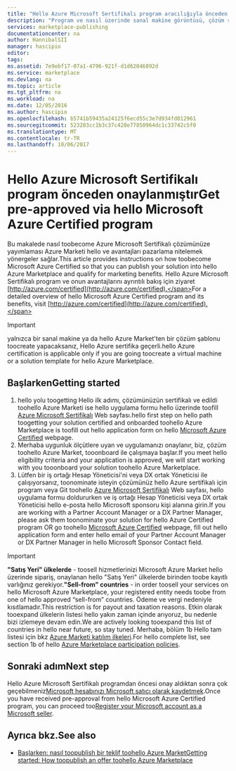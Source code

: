 ```yaml
---
title: "Hello Azure Microsoft Sertifikalı program aracılığıyla önceden onaylanmıştır aaaGet | Microsoft Docs"
description: "Program ve nasıl üzerinde sanal makine görüntüsü, çözüm şablonu, geliştirici hizmeti veya veri hizmeti tooget toosell hello Azure Marketi Hello Azure Microsoft Sertifikalı İş ortağı hakkında bilgi edinin"
services: marketplace-publishing
documentationcenter: na
author: HannibalSII
manager: hascipio
editor: 
tags: 
ms.assetid: 7e9ebf17-07a1-4796-921f-d1d62046892d
ms.service: marketplace
ms.devlang: na
ms.topic: article
ms.tgt_pltfrm: na
ms.workload: na
ms.date: 12/05/2016
ms.author: hascipio
ms.openlocfilehash: b5741b59435a24125f6ecd55c3e7d934fd012961
ms.sourcegitcommit: 523283cc1b3c37c428e77850964dc1c33742c5f0
ms.translationtype: MT
ms.contentlocale: tr-TR
ms.lasthandoff: 10/06/2017
---
```

# <a name="get-pre-approved-via-hello-microsoft-azure-certified-program"></a><span data-ttu-id="0533d-103">Hello Azure Microsoft Sertifikalı program önceden onaylanmıştır</span><span class="sxs-lookup"><span data-stu-id="0533d-103">Get pre-approved via hello Microsoft Azure Certified program</span></span>
<span data-ttu-id="0533d-104">Bu makalede nasıl toobecome Azure Microsoft Sertifikalı çözümünüze yayımlaması Azure Marketi hello ve avantajları pazarlama nitelemek yönergeler sağlar.</span><span class="sxs-lookup"><span data-stu-id="0533d-104">This article provides instructions on how toobecome Microsoft Azure Certified so that you can publish your solution into hello Azure Marketplace and qualify for marketing benefits.</span></span> <span data-ttu-id="0533d-105">Hello Azure Microsoft Sertifikalı program ve onun avantajlarını ayrıntılı bakış için ziyaret [http://azure.com/certified](http://azure.com/certified).</span><span class="sxs-lookup"><span data-stu-id="0533d-105">For a detailed overview of hello Microsoft Azure Certified program and its benefits, visit [http://azure.com/certified](http://azure.com/certified).</span></span>

> [!IMPORTANT]
> <span data-ttu-id="0533d-106">yalnızca bir sanal makine ya da hello Azure Market'ten bir çözüm şablonu toocreate yapacaksanız, Hello Azure sertifika geçerli.</span><span class="sxs-lookup"><span data-stu-id="0533d-106">hello Azure certification is applicable only if you are going toocreate a virtual machine or a solution template for hello Azure Marketplace.</span></span>

## <a name="getting-started"></a><span data-ttu-id="0533d-107">Başlarken</span><span class="sxs-lookup"><span data-stu-id="0533d-107">Getting started</span></span>
1. <span data-ttu-id="0533d-108">hello yolu toogetting Hello ilk adımı, çözümünüzün sertifikalı ve edildi toohello Azure Marketi ise hello uygulama formu hello üzerinde toofill [Azure Microsoft Sertifikalı](https://createopportunity.azurewebsites.net) Web sayfası.</span><span class="sxs-lookup"><span data-stu-id="0533d-108">hello first step on hello path toogetting your solution certified and onboarded toohello Azure Marketplace is toofill out hello application form on hello [Microsoft Azure Certified](https://createopportunity.azurewebsites.net) webpage.</span></span>
2. <span data-ttu-id="0533d-109">Merhaba uygunluk ölçütlere uyan ve uygulamanızı onaylanır, biz, çözüm toohello Azure Market, tooonboard ile çalışmaya başlar.</span><span class="sxs-lookup"><span data-stu-id="0533d-109">If you meet hello eligibility criteria and your application is approved, we will start working with you tooonboard your solution toohello Azure Marketplace.</span></span>
3. <span data-ttu-id="0533d-110">Lütfen bir iş ortağı Hesap Yöneticisi'ni veya DX ortak Yöneticisi ile çalışıyorsanız, toonominate isteyin çözümünüz hello Azure sertifikalı için program veya Git toohello [Azure Microsoft Sertifikalı](http://createopportunity.azurewebsites.net) Web sayfası, hello uygulama formu doldururken ve iş ortağı Hesap Yöneticisi veya DX ortak Yöneticisi hello e-posta hello Microsoft sponsoru kişi alanına girin.</span><span class="sxs-lookup"><span data-stu-id="0533d-110">If you are working with a Partner Account Manager or a DX Partner Manager, please ask them toonominate your solution for hello Azure Certified program OR go toohello [Microsoft Azure Certified](http://createopportunity.azurewebsites.net) webpage, fill out hello application form and enter hello email of your Partner Account Manager or DX Partner Manager in hello Microsoft Sponsor Contact field.</span></span>

> [!IMPORTANT]
> <span data-ttu-id="0533d-111">**"Satış Yeri" ülkelerde** - toosell hizmetlerinizi Microsoft Azure Market hello üzerinde sipariş, onaylanan hello "Satış Yeri" ülkelerde birinden toobe kayıtlı varlığınız gerekiyor.</span><span class="sxs-lookup"><span data-stu-id="0533d-111">**"Sell-from" countries** - in order toosell your services on hello Microsoft Azure Marketplace, your registered entity needs toobe from one of hello approved “sell-from” countries.</span></span> <span data-ttu-id="0533d-112">Ödeme ve vergi nedeniyle kısıtlamadır.</span><span class="sxs-lookup"><span data-stu-id="0533d-112">This restriction is for payout and taxation reasons.</span></span> <span data-ttu-id="0533d-113">Etkin olarak tooexpand ülkelerin listesi hello yakın zaman içinde arıyoruz, bu nedenle bizi izlemeye devam edin.</span><span class="sxs-lookup"><span data-stu-id="0533d-113">We are actively looking tooexpand this list of countries in hello near future, so stay tuned.</span></span> <span data-ttu-id="0533d-114">Merhaba, bölüm 1b Hello tam listesi için bkz [Azure Marketi katılım ilkeleri](http://go.microsoft.com/fwlink/?LinkID=526833).</span><span class="sxs-lookup"><span data-stu-id="0533d-114">For hello complete list, see section 1b of hello [Azure Marketplace participation policies](http://go.microsoft.com/fwlink/?LinkID=526833).</span></span>


## <a name="next-step"></a><span data-ttu-id="0533d-115">Sonraki adım</span><span class="sxs-lookup"><span data-stu-id="0533d-115">Next step</span></span>
<span data-ttu-id="0533d-116">Hello Azure Microsoft Sertifikalı programdan öncesi onay aldıktan sonra çok geçebilmeniz[Microsoft hesabınızı Microsoft satıcı olarak kaydetmek](marketplace-publishing-accounts-creation-registration.md).</span><span class="sxs-lookup"><span data-stu-id="0533d-116">Once you have received pre-approval from hello Microsoft Azure Certified program, you can proceed too[Register your Microsoft account as a Microsoft seller](marketplace-publishing-accounts-creation-registration.md).</span></span>

## <a name="see-also"></a><span data-ttu-id="0533d-117">Ayrıca bkz.</span><span class="sxs-lookup"><span data-stu-id="0533d-117">See also</span></span>
* [<span data-ttu-id="0533d-118">Başlarken: nasıl toopublish bir teklif toohello Azure Market</span><span class="sxs-lookup"><span data-stu-id="0533d-118">Getting started: How toopublish an offer toohello Azure Marketplace</span></span>](marketplace-publishing-getting-started.md)
